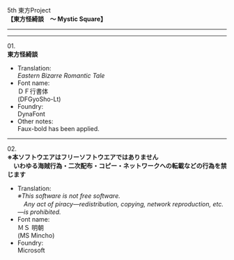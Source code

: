 5th 東方Project  
**【東方怪綺談　～ Mystic Square】**

---  
---

01\.  
**東方怪綺談**
  - Translation:  
*Eastern Bizarre Romantic Tale*
  - Font name:  
ＤＦ行書体  
(DFGyoSho-Lt)
  - Foundry:  
DynaFont
  - Other notes:  
Faux-bold has been applied.

---

02\.  
**※本ソフトウエアはフリーソフトウエアではありません  
　いわゆる海賊行為・二次配布・コピー・ネットワークヘの転載などの行為を禁じます**
  - Translation:  
*※This software is not free software.  
　Any act of piracy—redistribution, copying, network reproduction, etc.—is prohibited.*
  - Font name:  
ＭＳ 明朝  
(MS Mincho)
  - Foundry:  
Microsoft
